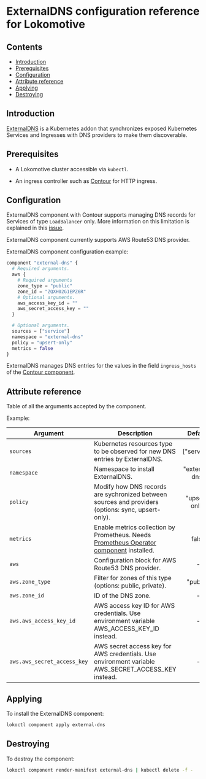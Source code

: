 # ExternalDNS configuration reference for Lokomotive

## Contents

* [Introduction](#introduction)
* [Prerequisites](#prerequisites)
* [Configuration](#configuration)
* [Attribute reference](#attribute-reference)
* [Applying](#applying)
* [Destroying](#destroying)

## Introduction

[ExternalDNS](https://github.com/kubernetes-incubator/external-dns) is a Kubernetes addon that
synchronizes exposed Kubernetes Services and Ingresses with DNS providers to make them discoverable.

## Prerequisites

* A Lokomotive cluster accessible via `kubectl`.

* An ingress controller such as [Contour](contour.md) for HTTP ingress.

## Configuration

ExternalDNS component with Contour supports managing DNS records for Services of type `LoadBalancer`
only. More information on this limitation is explained in this
[issue](https://github.com/projectcontour/contour/issues/403).

ExternalDNS component currently supports AWS Route53 DNS provider.

ExternalDNS component configuration example:

```tf
component "external-dns" {
  # Required arguments.
  aws {
    # Required arguments
    zone_type = "public"
    zone_id = "ZQXH02G1EPZ6R"
    # Optional arguments.
    aws_access_key_id = ""
    aws_secret_access_key = ""
  }

  # Optional arguments.
  sources = ["service"]
  namespace = "external-dns"
  policy = "upsert-only"
  metrics = false
}
```

ExternalDNS manages DNS entries for the values in the field `ingress_hosts` of the [Contour
component](contour.md#attribute-reference).

## Attribute reference

Table of all the arguments accepted by the component.

Example:

| Argument                    | Description                                                                                                       | Default        | Required |
|-----------------------------|-------------------------------------------------------------------------------------------------------------------|:--------------:|:--------:|
| `sources`                   | Kubernetes resources type to be observed for new DNS entries by ExternalDNS.                                      | ["service"]    | false    |
| `namespace`                 | Namespace to install ExternalDNS.                                                                                 | "external-dns" | false    |
| `policy`                    | Modify how DNS records are sychronized between sources and providers (options: sync, upsert-only).                | "upsert-only"  | false    |
| `metrics`                   | Enable metrics collection by Prometheus. Needs [Prometheus Operator component](prometheus-operator.md) installed. | false          | false    |
| `aws`                       | Configuration block for AWS Route53 DNS provider.                                                                 | -              | true     |
| `aws.zone_type`             | Filter for zones of this type (options: public, private).                                                         | "public"       | false    |
| `aws.zone_id`               | ID of the DNS zone.                                                                                               | -              | true     |
| `aws.aws_access_key_id`     | AWS access key ID for AWS credentials. Use environment variable AWS_ACCESS_KEY_ID instead.                        | -              | false    |
| `aws.aws_secret_access_key` | AWS secret access key for AWS credentials. Use environment variable AWS_SECRET_ACCESS_KEY instead.                | -              | false    |

## Applying

To install the ExternalDNS component:

```bash
lokoctl component apply external-dns
```
## Destroying

To destroy the component:

```bash
lokoctl component render-manifest external-dns | kubectl delete -f -
```
